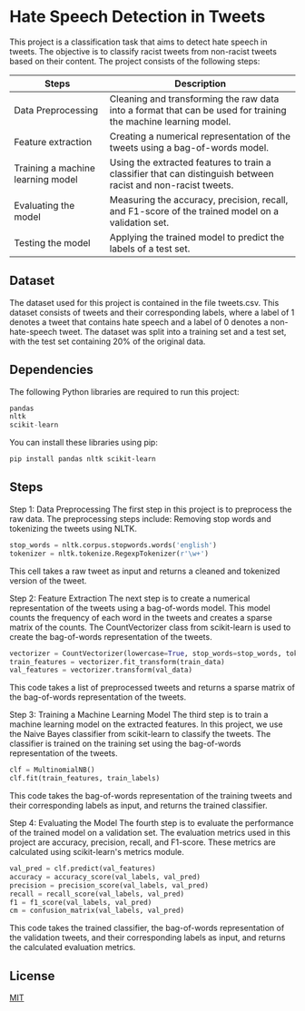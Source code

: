 # Hate Speech Detection in Tweets
This project is a classification task that aims to detect hate speech in tweets. The objective is to classify racist tweets from non-racist tweets based on their content. The project consists of the following steps:

Steps  | Description
------------- | -------------
Data Preprocessing  | Cleaning and transforming the raw data into a format that can be used for training the machine learning model.
Feature extraction  | Creating a numerical representation of the tweets using a bag-of-words model.
Training a machine learning model | Using the extracted features to train a classifier that can distinguish between racist and non-racist tweets.
Evaluating the model | Measuring the accuracy, precision, recall, and F1-score of the trained model on a validation set.
Testing the model | Applying the trained model to predict the labels of a test set.

## Dataset
The dataset used for this project is contained in the file tweets.csv. This dataset consists of tweets and their corresponding labels, where a label of 1 denotes a tweet that contains hate speech and a label of 0 denotes a non-hate-speech tweet. The dataset was split into a training set and a test set, with the test set containing 20% of the original data.

## Dependencies
The following Python libraries are required to run this project:
```python
pandas
nltk
scikit-learn
```
You can install these libraries using pip:
```bash
pip install pandas nltk scikit-learn
```
## Steps
Step 1: Data Preprocessing
The first step in this project is to preprocess the raw data. The preprocessing steps include:
Removing stop words and tokenizing the tweets using NLTK.
```python
stop_words = nltk.corpus.stopwords.words('english')
tokenizer = nltk.tokenize.RegexpTokenizer(r'\w+')
```
This cell takes a raw tweet as input and returns a cleaned and tokenized version of the tweet.

Step 2: Feature Extraction
The next step is to create a numerical representation of the tweets using a bag-of-words model. This model counts the frequency of each word in the tweets and creates a sparse matrix of the counts. The CountVectorizer class from scikit-learn is used to create the bag-of-words representation of the tweets.
```python
vectorizer = CountVectorizer(lowercase=True, stop_words=stop_words, tokenizer=tokenizer.tokenize)
train_features = vectorizer.fit_transform(train_data)
val_features = vectorizer.transform(val_data)
```
This code takes a list of preprocessed tweets and returns a sparse matrix of the bag-of-words representation of the tweets.

Step 3: Training a Machine Learning Model
The third step is to train a machine learning model on the extracted features. In this project, we use the Naive Bayes classifier from scikit-learn to classify the tweets. The classifier is trained on the training set using the bag-of-words representation of the tweets.
```python
clf = MultinomialNB()
clf.fit(train_features, train_labels)
```
This code takes the bag-of-words representation of the training tweets and their corresponding labels as input, and returns the trained classifier.

Step 4: Evaluating the Model
The fourth step is to evaluate the performance of the trained model on a validation set. The evaluation metrics used in this project are accuracy, precision, recall, and F1-score. These metrics are calculated using scikit-learn's metrics module.
```python
val_pred = clf.predict(val_features)
accuracy = accuracy_score(val_labels, val_pred)
precision = precision_score(val_labels, val_pred)
recall = recall_score(val_labels, val_pred)
f1 = f1_score(val_labels, val_pred)
cm = confusion_matrix(val_labels, val_pred)
```
This code takes the trained classifier, the bag-of-words representation of the validation tweets, and their corresponding labels as input, and returns the calculated evaluation metrics.

## License

[MIT](https://github.com/haruki25/Sentiment_Analysis/blob/main/LICENSE)
